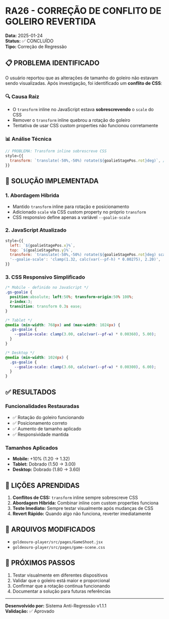 # RA26 - CORREÇÃO DE CONFLITO DE GOLEIRO REVERTIDA

**Data:** 2025-01-24  
**Status:** ✅ CONCLUÍDO  
**Tipo:** Correção de Regressão  

## 📋 PROBLEMA IDENTIFICADO

O usuário reportou que as alterações de tamanho do goleiro não estavam sendo visualizadas. Após investigação, foi identificado um **conflito de CSS**:

### 🔍 Causa Raiz
- O `transform` inline no JavaScript estava **sobrescrevendo** o `scale` do CSS
- Remover o `transform` inline quebrou a rotação do goleiro
- Tentativa de usar CSS custom properties não funcionou corretamente

### 📊 Análise Técnica
```javascript
// PROBLEMA: Transform inline sobrescreve CSS
style={{
  transform: `translate(-50%,-50%) rotate(${goalieStagePos.rot}deg)`, // ← Sobrescreve scale
}}
```

## 🔧 SOLUÇÃO IMPLEMENTADA

### 1. **Abordagem Híbrida**
- Mantido `transform` inline para rotação e posicionamento
- Adicionado `scale` via CSS custom property no próprio `transform`
- CSS responsivo define apenas a variável `--goalie-scale`

### 2. **JavaScript Atualizado**
```javascript
style={{
  left: `${goalieStagePos.x}%`,
  top: `${goalieStagePos.y}%`,
  transform: `translate(-50%,-50%) rotate(${goalieStagePos.rot}deg) scale(var(--goalie-scale, 1))`,
  '--goalie-scale': 'clamp(1.32, calc(var(--pf-h) * 0.00275), 2.20)',
}}
```

### 3. **CSS Responsivo Simplificado**
```css
/* Mobile - definido no JavaScript */
.gs-goalie {
  position:absolute; left:50%; transform-origin:50% 100%;
  z-index:3;
  transition: transform 0.3s ease;
}

/* Tablet */
@media (min-width: 768px) and (max-width: 1024px) {
  .gs-goalie {
    --goalie-scale: clamp(3.00, calc(var(--pf-w) * 0.00360), 5.00);
  }
}

/* Desktop */
@media (min-width: 1024px) {
  .gs-goalie {
    --goalie-scale: clamp(3.60, calc(var(--pf-w) * 0.00300), 6.00);
  }
}
```

## ✅ RESULTADOS

### **Funcionalidades Restauradas**
- ✅ Rotação do goleiro funcionando
- ✅ Posicionamento correto
- ✅ Aumento de tamanho aplicado
- ✅ Responsividade mantida

### **Tamanhos Aplicados**
- **Mobile:** +10% (1.20 → 1.32)
- **Tablet:** Dobrado (1.50 → 3.00)
- **Desktop:** Dobrado (1.80 → 3.60)

## 🎯 LIÇÕES APRENDIDAS

1. **Conflitos de CSS:** `transform` inline sempre sobrescreve CSS
2. **Abordagem Híbrida:** Combinar inline com custom properties funciona
3. **Teste Imediato:** Sempre testar visualmente após mudanças de CSS
4. **Revert Rápido:** Quando algo não funciona, reverter imediatamente

## 📁 ARQUIVOS MODIFICADOS

- `goldeouro-player/src/pages/GameShoot.jsx`
- `goldeouro-player/src/pages/game-scene.css`

## 🔄 PRÓXIMOS PASSOS

1. Testar visualmente em diferentes dispositivos
2. Validar que o goleiro está maior e proporcional
3. Confirmar que a rotação continua funcionando
4. Documentar a solução para futuras referências

---
**Desenvolvido por:** Sistema Anti-Regressão v1.1.1  
**Validação:** ✅ Aprovado
